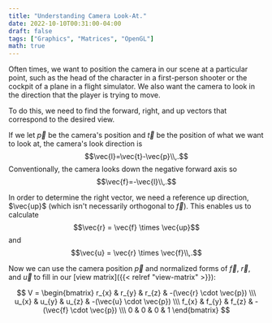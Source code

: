 ```yaml
---
title: "Understanding Camera Look-At."
date: 2022-10-10T00:31:00-04:00
draft: false
tags: ["Graphics", "Matrices", "OpenGL"]
math: true
---
```


Often times, we want to position the camera in our scene at a particular point,
such as the head of the character in a first-person shooter or the cockpit of a
plane in a flight simulator. We also want the camera to look in the direction
that the player is trying to move.

To do this, we need to find the forward, right, and up vectors that correspond
to the desired view.

If we let $\vec{p}$ be the camera's position and $\vec{t}$ be the position of
what we want to look at, the camera's look direction is
$$\vec{l}=\vec{t}-\vec{p}\\,.$$
Conventionally, the camera looks down the negative forward axis so
$$\vec{f}=-\vec{l}\\,.$$

In order to determine the right vector, we need a reference up direction,
$\vec{up}$ (which isn't necessarily orthogonal to $\vec{f}$). This enables us
to calculate
$$\vec{r} = \vec{f} \times \vec{up}$$
and
$$\vec{u} = \vec{r} \times \vec{f}\\,.$$

Now we can use the camera position $\vec{p}$ and normalized forms of $\vec{f}$,
$\vec{r}$, and $\vec{u}$ to fill in our
[view matrix]({{< relref "view-matrix" >}}):

$$
    V
    =
    \begin{bmatrix}
        r_{x} & r_{y} & r_{z} & -(\vec{r} \cdot \vec{p}) \\\
        u_{x} & u_{y} & u_{z} & -(\vec{u} \cdot \vec{p}) \\\
        f_{x} & f_{y} & f_{z} & -(\vec{f} \cdot \vec{p}) \\\
        0     & 0     & 0     & 1
    \end{bmatrix}
$$

